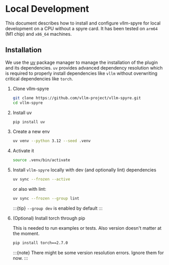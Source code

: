 # Local Development

This document describes how to install and configure vllm-spyre for local
development on a CPU without a spyre card. It has been tested on `arm64` (M1 chip) and `x86_64` machines.

## Installation

We use the [uv](https://docs.astral.sh/uv/) package manager to manage the
installation of the plugin and its dependencies. `uv` provides advanced
dependency resolution which is required to properly install dependencies like
`vllm` without overwriting critical dependencies like `torch`.

1. Clone vllm-spyre

   ```sh
   git clone https://github.com/vllm-project/vllm-spyre.git
   cd vllm-spyre
   ```

1. Install uv
  
   ```sh
   pip install uv
   ```
  
1. Create a new env

   ```sh
   uv venv --python 3.12 --seed .venv
   ```

1. Activate it
  
   ```sh
   source .venv/bin/activate
   ```

1. Install `vllm-spyre` locally with dev (and optionally lint) dependencies
  
   ```sh
   uv sync --frozen --active
   ```
  
   or also with lint:
  
   ```sh
   uv sync --frozen --group lint
   ```

   :::{tip}
   `--group dev` is enabled by default
   :::

1. (Optional) Install torch through pip
  
   This is needed to run examples or tests.
   Also version doesn't matter at the moment.
  
   ```sh
   pip install torch==2.7.0
   ```
  
   :::{note}
   There might be some version resolution errors.
   Ignore them for now.
   :::
